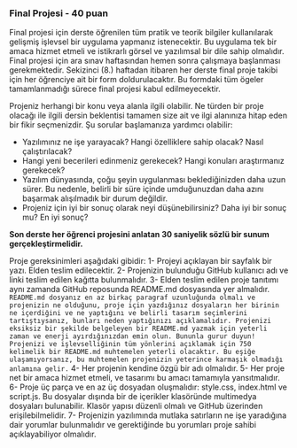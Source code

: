 
### Final Projesi - 40 puan
Final projesi için derste öğrenilen tüm pratik ve teorik bilgiler kullanılarak gelişmiş işlevsel bir uygulama yapmanız istenecektir. Bu uygulama tek bir amaca hizmet etmeli ve istikrarlı görsel ve yazılımsal bir dile sahip olmalıdır. Final projesi için ara sınav haftasından hemen sonra çalışmaya başlanması gerekmektedir. Sekizinci (8.) haftadan itibaren her derste final proje takibi için her öğrenciye ait bir form doldurulacaktır. Bu formdaki tüm ögeler tamamlanmadığı sürece final projesi kabul edilmeyecektir. 

Projeniz herhangi bir konu veya alanla ilgili olabilir. Ne türden bir proje olacağı ile ilgili dersin beklentisi tamamen size ait ve ilgi alanınıza hitap eden bir fikir seçmenizdir. Şu sorular başlamanıza yardımcı olabilir:

- Yazılımınız ne işe yarayacak? Hangi özelliklere sahip olacak? Nasıl çalıştırılacak? 
- Hangi yeni becerileri edinmeniz gerekecek? Hangi konuları araştırmanız gerekecek?
- Yazılım dünyasında, çoğu şeyin uygulanması beklediğinizden daha uzun sürer. Bu nedenle, belirli bir süre içinde umduğunuzdan daha azını başarmak alışılmadık bir durum değildir. 
- Projeniz için iyi bir sonuç olarak neyi düşünebilirsiniz? Daha iyi bir sonuç mu? En iyi sonuç?

**Son derste her öğrenci projesini anlatan 30 saniyelik sözlü bir sunum gerçekleştirmelidir.** 

Proje gereksinimleri aşağıdaki gibidir: 
1- Projeyi açıklayan bir sayfalık bir yazı. Elden teslim edilecektir.
2- Projenizin bulunduğu GitHub kullanıcı adı ve linki teslim edilen kağıtta bulunmalıdır. 
3- Elden teslim edilen proje tanıtımı aynı zamanda GitHub reposunda README.md dosyasında yer almalıdır. 
	`README.md dosyanız en az birkaç paragraf uzunluğunda olmalı ve projenizin ne olduğunu, proje için yazdığınız dosyaların her birinin ne içerdiğini ve ne yaptığını ve belirli tasarım seçimlerini tartıştıysanız, bunları neden yaptığınızı açıklamalıdır. Projenizi eksiksiz bir şekilde belgeleyen bir README.md yazmak için yeterli zaman ve enerji ayırdığınızdan emin olun. Bununla gurur duyun! Projenizi ve işlevselliğinin tüm yönlerini açıklamak için 750 kelimelik bir README.md muhtemelen yeterli olacaktır. Bu eşiğe ulaşamıyorsanız, bu muhtemelen projenizin yeterince karmaşık olmadığı anlamına gelir.`
4- Her projenin kendine özgü bir adı olmalıdır.
5- Her proje net bir amaca hizmet etmeli, ve tasarımı bu amacı tamamıyla yansıtmalıdır.
6- Proje üç parça ve en az üç dosyadan oluşmalıdır: style.css, index.html ve script.js. Bu dosyalar dışında bir de içerikler klasöründe multimedya dosyaları bulunabilir. Klasör yapısı düzenli olmalı ve GitHub üzerinden erişilebilmelidir.
7- Projenizin yazılımında mutlaka satırların ne işe yaradığına dair yorumlar bulunmalıdır ve gerektiğinde bu yorumları proje sahibi açıklayabiliyor olmalıdır. 